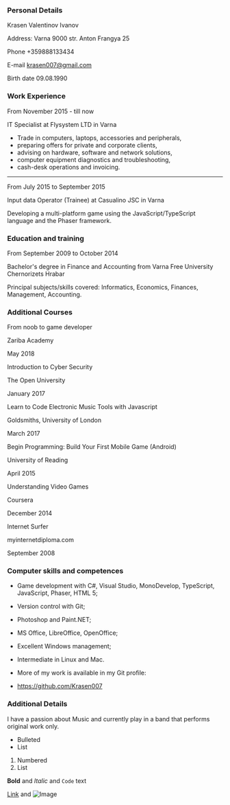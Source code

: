 ### Personal Details	
 
Krasen Valentinov Ivanov

Address: Varna 9000 str. Anton Frangya 25

Phone	+359888133434

E-mail	krasen007@gmail.com

Birth date	09.08.1990

### Work Experience

From November 2015 - till now

IT Specialist at Flysystem LTD in Varna

- Trade in computers, laptops, accessories and peripherals,
- preparing offers for private and corporate clients, 
- advising on hardware, software and network solutions, 
- computer equipment diagnostics and troubleshooting, 
- cash-desk operations and invoicing.

***

From July 2015 to September 2015

Input data Operator (Trainee) at Casualino JSC in Varna

Developing a multi-platform game using the JavaScript/TypeScript language and the Phaser framework.


### Education and training	 

From September 2009 to October 2014

Bachelor's degree in Finance and Accounting from Varna Free University Chernorizets Hrabar

Principal subjects/skills covered:	Informatics, Economics, Finances, Management, Accounting.

### Additional Courses	

From noob to game developer

Zariba Academy

May 2018



Introduction to Cyber Security

The Open University

January 2017


Learn to Code Electronic Music Tools with Javascript

Goldsmiths, University of London

March 2017



Begin Programming: Build Your First Mobile Game (Android)

University of Reading

April 2015


Understanding Video Games

Coursera

December 2014


Internet Surfer

myinternetdiploma.com

September 2008



### Computer skills and competences	

- Game development with C#, Visual Studio, MonoDevelop, TypeScript, JavaScript, Phaser, HTML 5;
- Version control with Git;
- Photoshop and Paint.NET;
- MS Office, LibreOffice, OpenOffice;
- Excellent Windows management;
- Intermediate in Linux and Mac.

- More of my work is available in my Git profile:
- https://github.com/Krasen007

### Additional Details

I have a passion about Music and currently play in a band that performs original work only.



- Bulleted
- List

1. Numbered
2. List

**Bold** and _Italic_ and `Code` text

[Link](url) and ![Image](src)
```


